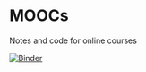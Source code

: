 # MOOCs
Notes and code for online courses

[![Binder](https://mybinder.org/badge_logo.svg)](https://mybinder.org/v2/gh/liu431/MOOCs/master)

